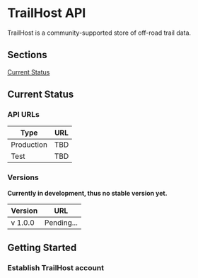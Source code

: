 # TrailHost API

TrailHost is a community-supported store of off-road trail data.

## Sections
[Current Status](#Current-Status)

## Current Status
### API URLs

| Type | URL |
| ------ | ------ |
| Production | TBD |
| Test | TBD |

### Versions
**Currently in development, thus no stable version yet.**

| Version | URL |
| ----- | ------ |
| v 1.0.0 | Pending... |

## Getting Started
### Establish TrailHost account
